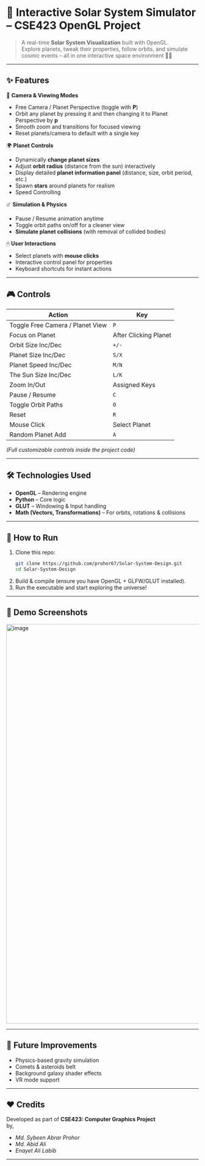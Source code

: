 
# 🌌 Interactive Solar System Simulator – CSE423 OpenGL Project  

> A real-time **Solar System Visualization** built with OpenGL.  
> Explore planets, tweak their properties, follow orbits, and simulate cosmic events – all in one interactive space environment 🚀✨  

***

## ✨ Features  

🔭 **Camera & Viewing Modes**  
- Free Camera / Planet Perspective (toggle with **P**)  
- Orbit any planet by pressing it and then changing it to Planet Perspective by **p**  
- Smooth zoom and transitions for focused viewing  
- Reset planets/camera to default with a single key  

🌍 **Planet Controls**  
- Dynamically **change planet sizes**  
- Adjust **orbit radius** (distance from the sun) interactively  
- Display detailed **planet information panel** (distance, size, orbit period, etc.)  
- Spawn **stars** around planets for realism
- Speed Controlling

☄️ **Simulation & Physics**  
- Pause / Resume animation anytime  
- Toggle orbit paths on/off for a cleaner view  
- **Simulate planet collisions** (with removal of collided bodies)  
 

🖱 **User Interactions**  
- Select planets with **mouse clicks**  
- Interactive control panel for properties  
- Keyboard shortcuts for instant actions  

***

## 🎮 Controls  

| Action | Key |  
|--------|-----|  
| Toggle Free Camera / Planet View | `P` |  
| Focus on Planet | After Clicking Planet | 
| Orbit Size Inc/Dec | `+/-` |
| Planet Size Inc/Dec | `S/X` |
| Planet Speed Inc/Dec | `M/N` |
| The Sun Size Inc/Dec | `L/K` |
| Zoom In/Out | Assigned Keys |  
| Pause / Resume | `C` |  
| Toggle Orbit Paths | `O` |  
| Reset | `R` |  
| Mouse Click | Select Planet | 
| Random Planet Add | `A`|

*(Full customizable controls inside the project code)*  

***

## 🛠 Technologies Used  
- **OpenGL** – Rendering engine  
- **Python** – Core logic  
- **GLUT** – Windowing & Input handling  
- **Math (Vectors, Transformations)** – For orbits, rotations & collisions  

***

## 🚀 How to Run  
1. Clone this repo:  
   ```bash
   git clone https://github.com/prohor67/Solar-System-Design.git
   cd Solar-System-Design
   ```
2. Build & compile (ensure you have OpenGL + GLFW/GLUT installed).  
3. Run the executable and start exploring the universe!  

***

## 📸 Demo Screenshots  
<img width="1919" height="1044" alt="image" src="https://github.com/user-attachments/assets/639cbd25-07f4-494f-b0ec-08f9d8d73b18" />
  

***

## 📌 Future Improvements  
- Physics-based gravity simulation  
- Comets & asteroids belt  
- Background galaxy shader effects  
- VR mode support  

***

## ❤️ Credits  
Developed as part of **CSE423: Computer Graphics Project**  
by, 
- *Md. Sybeen Abrar Prohor*
- *Md. Abid Ali*
- *Enayet Ali Labib*

***

